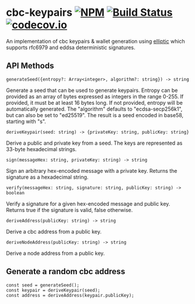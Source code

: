 # cbc-keypairs [![NPM](https://img.shields.io/npm/v/cbc-keypairs.svg)](https://npmjs.org/package/cbc-keypairs) [![Build Status](https://img.shields.io/travis/cbc/cbc-keypairs/master.svg)](https://travis-ci.org/cbc/cbc-keypairs) [![codecov.io](http://codecov.io/github/cbc/cbc-keypairs/coverage.svg?branch=master)](http://codecov.io/github/cbc/cbc-keypairs?branch=master)

An implementation of cbc keypairs & wallet generation using
[elliptic](https://github.com/indutny/elliptic) which supports rfc6979 and
eddsa deterministic signatures.

## API Methods

```
generateSeed({entropy?: Array<integer>, algorithm?: string}) -> string
```
Generate a seed that can be used to generate keypairs. Entropy can be provided as an array of bytes expressed as integers in the range 0-255. If provided, it must be at least 16 bytes long. If not provided, entropy will be automatically generated. The "algorithm" defaults to "ecdsa-secp256k1", but can also be set to "ed25519". The result is a seed encoded in base58, starting with "s".

```
deriveKeypair(seed: string) -> {privateKey: string, publicKey: string}
```
Derive a public and private key from a seed. The keys are represented as 33-byte hexadecimal strings.

```
sign(messageHex: string, privateKey: string) -> string
```
Sign an arbitrary hex-encoded message with a private key. Returns the signature as a hexadecimal string.

```
verify(messageHex: string, signature: string, publicKey: string) -> boolean
```
Verify a signature for a given hex-encoded message and public key. Returns true if the signature is valid, false otherwise.

```
deriveAddress(publicKey: string) -> string
```
Derive a cbc address from a public key.

```
deriveNodeAddress(publicKey: string) -> string
```
Derive a node address from a public key.


## Generate a random cbc address

```
const seed = generateSeed();
const keypair = deriveKeypair(seed);
const address = deriveAddress(keypair.publicKey);
```
